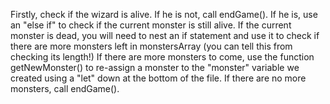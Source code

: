 Firstly,  check if the wizard is alive. If he is not, call 
endGame(). If he is, use an "else if" to check if the current 
monster is still alive.
If the current monster is dead, you will need to nest an
if statement and use it to check if there are more monsters
left in monstersArray (you can tell this from checking its 
length!)
If there are more monsters to come, use the function
getNewMonster() to re-assign a monster to the "monster" variable 
we created using a "let" down at the bottom of the file.
If there are no more monsters, call endGame().